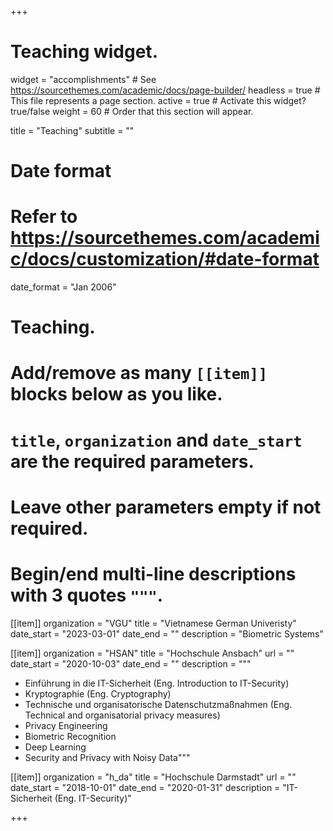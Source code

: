 +++
# Teaching widget.
widget = "accomplishments"  # See https://sourcethemes.com/academic/docs/page-builder/
headless = true  # This file represents a page section.
active = true  # Activate this widget? true/false
weight = 60  # Order that this section will appear.

title = "Teaching"
subtitle = ""

# Date format
#   Refer to https://sourcethemes.com/academic/docs/customization/#date-format
date_format = "Jan 2006"

# Teaching.
#   Add/remove as many `[[item]]` blocks below as you like.
#   `title`, `organization` and `date_start` are the required parameters.
#   Leave other parameters empty if not required.
#   Begin/end multi-line descriptions with 3 quotes `"""`.

[[item]]
  organization = "VGU"
  title = "Vietnamese German Univeristy"
  date_start = "2023-03-01"
  date_end = ""
  description = "Biometric Systems"
  
[[item]]
  organization = "HSAN"
  title = "Hochschule Ansbach"
  url = ""
  date_start = "2020-10-03"
  date_end = ""
  description = """
  - Einführung in die IT-Sicherheit (Eng. Introduction to IT-Security)
  - Kryptographie (Eng. Cryptography)
  - Technische und organisatorische Datenschutzmaßnahmen (Eng. Technical and organisatorial privacy measures)
  - Privacy Engineering
  - Biometric Recognition
  - Deep Learning
  - Security and Privacy with Noisy Data"""
  
  
[[item]]
  organization = "h_da"
  title = "Hochschule Darmstadt"
  url = ""
  date_start = "2018-10-01"
  date_end = "2020-01-31"
  description = "IT-Sicherheit (Eng. IT-Security)"

+++
